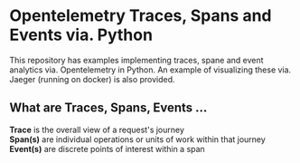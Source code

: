 # Opentelemetry Traces, Spans and Events via. Python

This repository has examples implementing traces, spane and event analytics via. Opentelemetry in Python. An example of visualizing these via. Jaeger (running on docker) is also provided. 

## What are Traces, Spans, Events ...

**Trace** is the overall view of a request's journey <br>
**Span(s)** are individual operations or units of work within that journey <br>
**Event(s)** are discrete points of interest within a span


